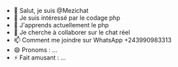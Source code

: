 - 👋 Salut, je suis @Mezichat
- 👀 Je suis intéressé par le codage php
- 🌱 J'apprends actuellement le php
- 💞️ Je cherche à collaborer sur le chat réel 
- 📫 Comment me joindre sur WhatsApp +243990983313
- 😄 Pronoms : ... 
- ⚡ Fait amusant : ... 

<!---
Mezichat/Mezichat est un référentiel ✨ spécial ✨ car son `README.md` (ce fichier) apparaît sur votre profil GitHub. 
Vous pouvez cliquer sur le lien Aperçu pour jeter un œil à vos modifications. 
--->
